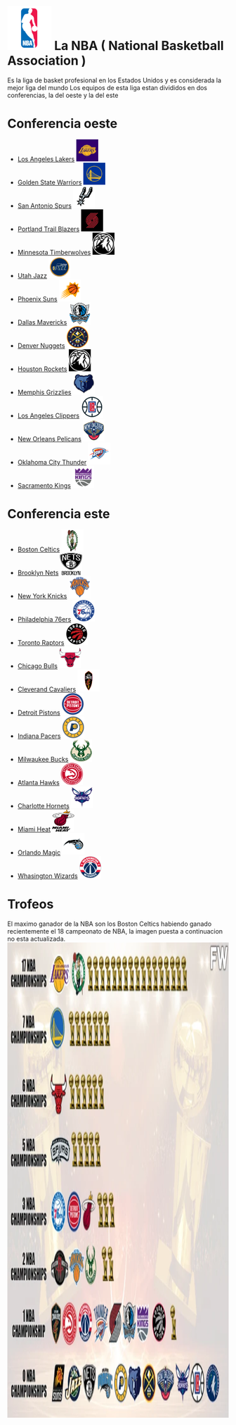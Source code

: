 # <img src="nba.png" alt="" width="100" height="100" />  La NBA ( National Basketball Association )
Es la liga de basket profesional en los Estados Unidos y es considerada la mejor liga del mundo
Los equipos de esta liga estan divididos en dos conferencias, la del oeste y la del este
# Conferencia oeste
- [Los Angeles Lakers](https://www.nba.com/lakers/) <img src="lakers.jpg" alt="" width="50" height="50" /> 
- [Golden State Warriors](https://www.nba.com/warriors/) <img src="curry.jpg" alt="" width="50" height="50" />
-  [San Antonio Spurs](https://www.nba.com/spurs/) <img src="duncan.png" alt="" width="50" height="50" />
-  [Portland Trail Blazers](https://www.nba.com/blazers/) <img src="portland.jpg" alt="" width="50" height="50" />
-  [Minnesota Timberwolves](https://www.nba.com/timberwolves/) <img src="wolfs.jpg" alt="" width="50" height="50" />
-  [Utah Jazz](https://www.nba.com/jazz/) <img src="utah.jpg" alt="" width="50" height="50" />
-  [Phoenix Suns](https://www.nba.com/suns/) <img src="suns.png" alt="" width="50" height="50" />
-  [Dallas Mavericks](https://www.nba.com/team/1610612742/mavericks) <img src="dallas.png" alt="" width="50" height="50" />
-  [Denver Nuggets](https://www.nba.com/nuggets/) <img src="nuggets.png" alt="" width="50" height="50" />
-  [Houston Rockets](https://www.nba.com/rockets/) <img src="wolfs.jpg" alt="" width="50" height="50" />
-  [Memphis Grizzlies](https://www.nba.com/grizzlies/) <img src="grizzlies.png" alt="" width="50" height="50" />
-  [Los Angeles Clippers](https://www.nba.com/clippers/) <img src="clippers.png" alt="" width="50" height="50" />
-  [New Orleans Pelicans](https://www.nba.com/pelicans/) <img src="pelicans.png" alt="" width="50" height="50" />
-  [Oklahoma City Thunder](https://www.nba.com/thunder/) <img src="thunder.png" alt="" width="50" height="50" />
-  [Sacramento Kings](https://www.nba.com/kings/) <img src="kings.png" alt="" width="50" height="50" />
# Conferencia este
- [Boston Celtics](https://www.nba.com/celtics/) <img src="boston.png" alt="" width="50" height="50" />
- [Brooklyn Nets](https://www.nba.com/nets/) <img src="brooklyn.png" alt="" width="50" height="50" />
- [New York Knicks](https://www.nba.com/knicks/) <img src="newyork.png" alt="" width="50" height="50" />
- [Philadelphia 76ers](https://www.nba.com/sixers/) <img src="philadelphia.png" alt="" width="50" height="50" />
- [Toronto Raptors](https://www.nba.com/raptors/) <img src="toronto.png" alt="" width="50" height="50" />
- [Chicago Bulls](https://www.nba.com/bulls/) <img src="chicago.png" alt="" width="50" height="50" />
- [Cleverand Cavaliers](https://www.nba.com/cavaliers/) <img src="cleveland.png" alt="" width="50" height="50" />
- [Detroit Pistons](https://www.nba.com/pistons/) <img src="detroit.png" alt="" width="50" height="50" />
- [Indiana Pacers](https://www.nba.com/pacers/) <img src="indiana.png" alt="" width="50" height="50" />
- [Milwaukee Bucks](https://www.nba.com/bucks/) <img src="milwaukee.png" alt="" width="50" height="50" />
- [Atlanta Hawks](https://www.nba.com/hawks/) <img src="atlanta.png" alt="" width="50" height="50" />
- [Charlotte Hornets](https://www.nba.com/hornets/) <img src="charlotte.png" alt="" width="50" height="50" />
- [Miami Heat](https://www.nba.com/heat/) <img src="miami.png" alt="" width="50" height="50" />
- [Orlando Magic](https://www.nba.com/magic/) <img src="orlando.png" alt="" width="50" height="50" />
- [Whasington Wizards](https://www.nba.com/wizards/) <img src="whasington.png" alt="" width="50" height="50" />
# Trofeos
El maximo ganador de la NBA son los Boston Celtics habiendo ganado recientemente el 18 campeonato de NBA, la imagen puesta a continuacion no esta actualizada.
<img src="champions.png" alt="" width="1920" height="1080" />
